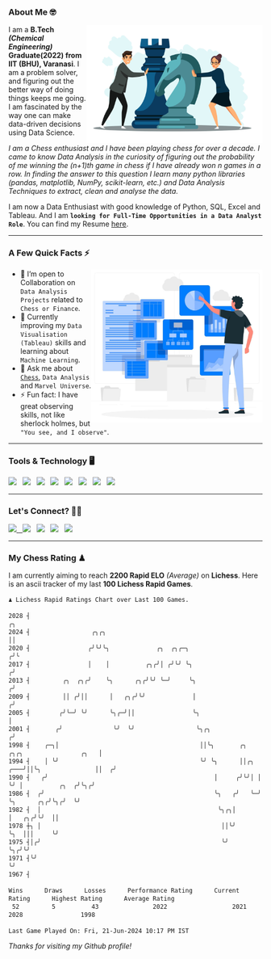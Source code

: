 ### About Me 🤓
<img align="right" alt="Coding" width="350" src="https://github.com/Laxman-Lakhan/Laxman-Lakhan/blob/master/Assets/Chess_Vector.jpg">   

I am a **B.Tech** _**(Chemical Engineering)**_ **Graduate(2022) from IIT (BHU), Varanasi**. I am a problem solver, and figuring out the better way of doing things keeps me going. I am fascinated by the way one can make data-driven decisions using Data Science. 

_I am a Chess enthusiast and I have been playing chess for over a decade. I came to know Data Analysis in the curiosity of figuring out the probability of me winning the (n+1)th game in chess if I have already won n games in a row. In finding the answer to this question I learn many python libraries (pandas, matplotlib, NumPy, scikit-learn, etc.) and Data Analysis Techniques to extract, clean and analyse the data._

I am now a Data Enthusiast with good knowledge of Python, SQL, Excel and Tableau. And I am **`looking for Full-Time Opportunities in a Data Analyst Role`**. You can find my Resume
 [here](https://drive.google.com/file/d/1UIOoogRLj5eGQFQBkuvMmTISZVdl2Ok7/view?usp=sharing).


---

### A Few Quick Facts ⚡️
<img align="right" alt="Coding" width="340" src="https://github.com/Laxman-Lakhan/Laxman-Lakhan/blob/master/Assets/Data_Vector.jpg">   

- 🤝 I’m open to Collaboration on `Data Analysis Projects` related to `Chess or Finance`.
- 📖 Currently improving my `Data Visualisation (Tableau)` skills and learning about `Machine Learning`.
- 💬 Ask me about [`Chess`](https://lichess.org/@/YourKingIsInDanger), `Data Analysis` and `Marvel Universe`.
- ⚡️ Fun fact: I have great observing skills, not like sherlock holmes, but `"You see, and I observe"`.

---
### Tools & Technology 🖥

<img src="https://img.shields.io/badge/Python-white?logo=Python&logoColor=ColorName&style=ShieldStyle" /> &nbsp;
<img src="https://img.shields.io/badge/MySQL-white?logo=MySQL&logoColor=ColorName&style=ShieldStyle" /> &nbsp;
<img src="https://img.shields.io/badge/Tableau-white?logo=Tableau&logoColor=ColorName&style=ShieldStyle" /> &nbsp;
<img src="https://img.shields.io/badge/Excel-white?logo=Microsoft+Excel&logoColor=196F3D&style=ShieldStyle" /> &nbsp;
<img src="https://img.shields.io/badge/Jupyter-white?logo=Jupyter&logoColor=ColorName&style=ShieldStyle" /> &nbsp;
<img src="https://img.shields.io/badge/pandas-white?logo=Pandas&logoColor=000080&style=ShieldStyle" /> &nbsp;
<img src="https://img.shields.io/badge/numpy-white?logo=Numpy&logoColor=85C1E9&style=ShieldStyle" /> &nbsp;
<img src="https://img.shields.io/badge/scikit learn-white?logo=Scikit+Learn&logoColor=ColorName&style=ShieldStyle" /> &nbsp;



---

### Let's Connect? 🫳🏻

<a href="mailto:laxmansingh.lakhan@gmail.com"> <img src="https://img.icons8.com/fluent/48/000000/gmail.png" width="3.5%"/> &nbsp;
[<img src="https://img.icons8.com/color/48/000000/linkedin.png" width="3.5%"/>](https://www.linkedin.com/in/laxman-lakhan/)  &nbsp;
[<img src="https://img.icons8.com/fluent/48/000000/facebook-new.png" width="3.5%"/>](https://www.facebook.com/s.laxmanlakhan/)  &nbsp;
[<img src="https://img.icons8.com/fluent/48/000000/instagram-new.png" width="3.5%"/>](https://www.instagram.com/laxman.lakhan/)  &nbsp;
[<img src="https://img.icons8.com/color/48/000000/twitter.png" width="3.5%"/>](https://twitter.com/laxman__lakhan)  &nbsp;

 ---
  
### My Chess Rating ♟
  
I am currently aiming to reach **2200 Rapid ELO** *(Average)* on **Lichess**. Here is an ascii tracker of my last **100 Lichess Rapid Games**.

  ```
  ♟︎ 𝙻𝚒𝚌𝚑𝚎𝚜𝚜 Rapid 𝚁𝚊𝚝𝚒𝚗𝚐𝚜 𝙲𝚑𝚊𝚛𝚝 𝚘𝚟𝚎𝚛 𝙻𝚊𝚜𝚝 𝟷00 𝙶𝚊𝚖𝚎𝚜.
  
2028 ┤                                                                                                 ╭╮
2024 ┤                 ╭╮╭╮                                                                            ││
2020 ┤                ╭╯╰╯╰╮             ╭╮  ╭╮╭─╮                                                    ╭╯╰
2017 ┤                │    │          ╭╮╭╯│ ╭╯╰╯ ╰╮                                                  ╭╯
2013 ┤         ╭╮  ╭╮╭╯    ╰╮      ╭╮╭╯╰╯ ╰─╯     ╰╮                                                ╭╯
2009 ┤         ││ ╭╯││      │   ╭╮╭╯╰╯             │                                               ╭╯
2005 ┤        ╭╯╰─╯ ╰╯      ╰╮╭─╯││                ╰╮                                              │
2001 ┤       ╭╯              ╰╯  ╰╯                 ╰╮╭╮                                          ╭╯
1998 ┤    ╭─╮│                                       ││╰╮       ╭╮       ╭╮╭╮                ╭╮   │
1994 ┤    │ ╰╯                                       ╰╯ ╰╮      ││╭╮ ╭───╯││╰╮               ││  ╭╯
1990 ┤   ╭╯                                              │     ╭╯╰╯│ │    ╰╯ │          ╭╮  ╭╯╰╮╭╯
1986 ┤  ╭╯                                               ╰╮   ╭╯   ╰─╯       ╰╮      ╭╮╭╯╰╮╭╯  ╰╯
1982 ┤  │                                                 ╰╮╭╮│               │   ╭╮╭╯╰╯  ││
1978 ┼╮ │                                                  ││╰╯               ╰╮  │││     ╰╯
1975 ┤│╭╯                                                  ╰╯                  ╰╮╭╯╰╯
1971 ┤╰╯                                                                        ╰╯
1967 ┤ 

Wins      Draws      Losses      Performance Rating      Current Rating      Highest Rating      Average Rating
   52         5          43               2022                  2021                2028                1998     

Last Game Played On: Fri, 21-Jun-2024 10:17 PM IST
  ```
  
  
*Thanks for visiting my Github profile!*
